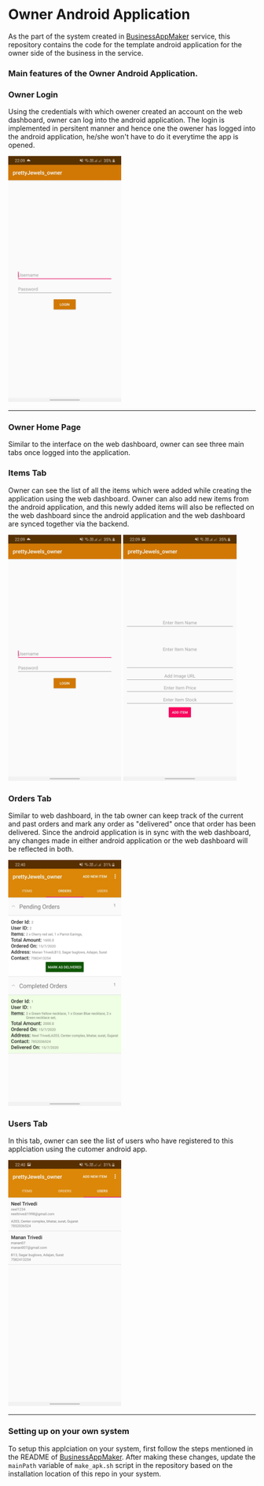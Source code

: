 # Owner Android Application

As the part of the system created in [BusinessAppMaker](https://github.com/rahul2805/HomeBusinessMaker) service, this repository contains the code for the template android application for the owner side of the business in the service.

### Main features of the Owner Android Application.

### Owner Login

Using the credentials with which owener created an account on the web dashboard, owner can log into the android application. The login is implemented in persitent manner and hence one the owener has logged into the android application, he/she won't have to do it everytime the app is opened.

<img src="./statics/android_login.jpeg" height = "500"/>

<hr/>

### Owner Home Page

Similar to the interface on the web dashboard, owner can see three main tabs once logged into the application.

### Items Tab

Owner can see the list of all the items which were added while creating the application using the web dashboard. Owner can also add new items from the android application, and this newly added items will also be reflected on the web dashboard since the android application and the web dashboard are synced together via the backend.

<img src="./statics/android_login.jpeg" height = "500"/> <img src="./statics/android_owner_add_item.jpeg" height = "500"/>

### Orders Tab

Similar to web dashboard, in the tab owner can keep track of the current and past orders and mark any order as "delivered" once that order has been delivered. Since the android application is in sync with the web dashboard, any changes made in either android application or the web dashboard will be reflected in both.

<img src="./statics/android_owner_orders.jpeg" height = "500"/>

### Users Tab

In this tab, owner can see the list of users who have registered to this applciation using the cutomer android app.

<img src="./statics/android_owner_users.jpeg" height = "500"/>

<hr/>

### Setting up on your own system

To setup this applciation on your system, first follow the steps mentioned in the README of [BusinessAppMaker](https://github.com/neel1998/BusinessAppMaker). After making these changes, update the ```mainPath``` variable of ```make_apk.sh``` script in the repository based on the installation location of this repo in your system.
